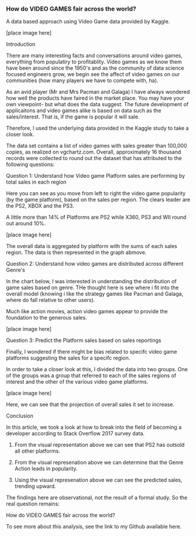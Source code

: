 ### How do VIDEO GAMES fair across the world?
A data based approach using Video Game data provided by Kaggle.

[place image here]

Introduction

There are many interesting facts and conversations around video games, everything from populatiry to profitablity. Video games as we know them have been around since the 1950's and as the community of data science focused engineers grow, we begin see the affect of video games on our communities (how many players we have to compete with, ha).

As an avid player (Mr and Mrs Pacman and Galaga) I have always wondered how well the products have faired in the market place. You may have your own viewpoint- but what does the data suggest. The future development of applicaitons and video games alike is based on data such as the sales/interest. That is, if the game is popular it will sale.

Therefore, I used the underlying data provided in the Kaggle study to take a closer look.

The data set contains a list of video games with sales greater than 100,000 copies, as realized on vgchartz.com. Overall, approximately 16 thousand records were collected to round out the dataset that has attributed to the following questions:

Question 1: Understand how Video game Platform sales are performing by total sales in each region

Here you can see as you move from left to right the video game popularity (by the game platform), based on the sales per region. The clears leader are the PS2, XBOX and the PS3.

A little more than 14% of Platforms are PS2 while X360, PS3 and WII round out around 10%.

[place image here]

The overall data is aggregated by platform with the sums of each sales region. The data is then represented in the graph abmove.





Question 2: Understand how video games are distributed across different Genre's

In the chart below, I was interested in understanding the distribution of game sales based on genre. THe thought here is see where i fit into the overall model (knowing i like the strategy games like Pacman and Galaga, where do fall relative to other users).

Much like action movies, action video games appear to provide the foundation to the generous sales.

[place image here]




Question 3: Predict the Platform sales based on sales reportings

Finally, I wondered if there might be bias related to specifc video game platforms suggesting the sales for a specifc region.

In order to take a closer look at this, I divided the data into two groups. One of the groups was a group that referred to each of the sales regions of interest and the other of the various video game platforms. 

[place image here]

Here, we can see that the projection of overall sales it set to increase.

Conclusion

In this article, we took a look at how to break into the field of becoming a developer according to Stack Overflow 2017 survey data.

1) From the visual representation above we can see that PS2 has outsold all other platforms.

2) From the visual represenation above we can determine that the Genre Action leads in popularity.

3) Using the visual represenation above we can see the predicted sales, trending upward.

The findings here are observational, not the result of a formal study. So the real question remains:

How do VIDEO GAMES fair across the world?

To see more about this analysis, see the link to my Github available here.
